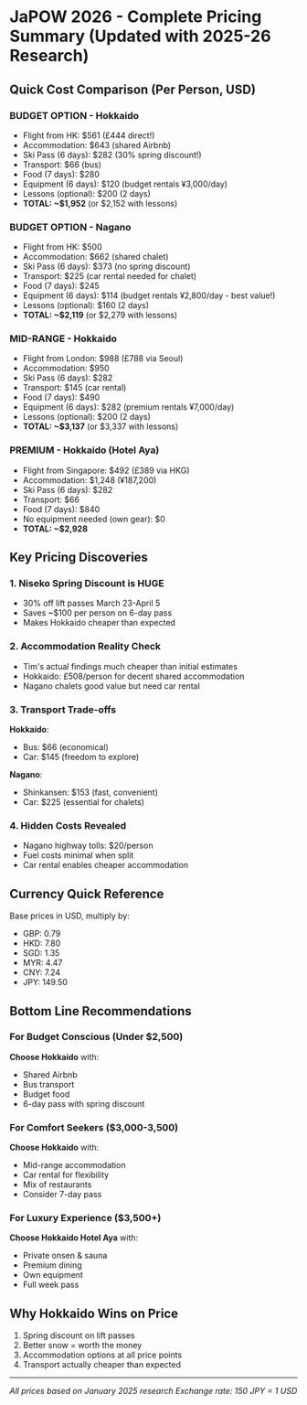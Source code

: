 # JaPOW 2026 - Complete Pricing Summary (Updated with 2025-26 Research)

## Quick Cost Comparison (Per Person, USD)

### BUDGET OPTION - Hokkaido
- Flight from HK: $561 (£444 direct!)
- Accommodation: $643 (shared Airbnb)
- Ski Pass (6 days): $282 (30% spring discount!)
- Transport: $66 (bus)
- Food (7 days): $280
- Equipment (6 days): $120 (budget rentals ¥3,000/day)
- Lessons (optional): $200 (2 days)
- **TOTAL: ~$1,952** (or $2,152 with lessons)

### BUDGET OPTION - Nagano  
- Flight from HK: $500
- Accommodation: $662 (shared chalet)
- Ski Pass (6 days): $373 (no spring discount)
- Transport: $225 (car rental needed for chalet)
- Food (7 days): $245
- Equipment (6 days): $114 (budget rentals ¥2,800/day - best value!)
- Lessons (optional): $160 (2 days)
- **TOTAL: ~$2,119** (or $2,279 with lessons)

### MID-RANGE - Hokkaido
- Flight from London: $988 (£788 via Seoul)
- Accommodation: $950
- Ski Pass (6 days): $282
- Transport: $145 (car rental)
- Food (7 days): $490
- Equipment (6 days): $282 (premium rentals ¥7,000/day)
- Lessons (optional): $200 (2 days)
- **TOTAL: ~$3,137** (or $3,337 with lessons)

### PREMIUM - Hokkaido (Hotel Aya)
- Flight from Singapore: $492 (£389 via HKG)
- Accommodation: $1,248 (¥187,200)
- Ski Pass (6 days): $282
- Transport: $66
- Food (7 days): $840
- No equipment needed (own gear): $0
- **TOTAL: ~$2,928**

## Key Pricing Discoveries

### 1. Niseko Spring Discount is HUGE
- 30% off lift passes March 23-April 5
- Saves ~$100 per person on 6-day pass
- Makes Hokkaido cheaper than expected

### 2. Accommodation Reality Check
- Tim's actual findings much cheaper than initial estimates
- Hokkaido: £508/person for decent shared accommodation
- Nagano chalets good value but need car rental

### 3. Transport Trade-offs
**Hokkaido**:
- Bus: $66 (economical)
- Car: $145 (freedom to explore)

**Nagano**:
- Shinkansen: $153 (fast, convenient)
- Car: $225 (essential for chalets)

### 4. Hidden Costs Revealed
- Nagano highway tolls: $20/person
- Fuel costs minimal when split
- Car rental enables cheaper accommodation

## Currency Quick Reference
Base prices in USD, multiply by:
- GBP: 0.79
- HKD: 7.80
- SGD: 1.35
- MYR: 4.47
- CNY: 7.24
- JPY: 149.50

## Bottom Line Recommendations

### For Budget Conscious (Under $2,500)
**Choose Hokkaido** with:
- Shared Airbnb
- Bus transport
- Budget food
- 6-day pass with spring discount

### For Comfort Seekers ($3,000-3,500)
**Choose Hokkaido** with:
- Mid-range accommodation
- Car rental for flexibility
- Mix of restaurants
- Consider 7-day pass

### For Luxury Experience ($3,500+)
**Choose Hokkaido Hotel Aya** with:
- Private onsen & sauna
- Premium dining
- Own equipment
- Full week pass

## Why Hokkaido Wins on Price
1. Spring discount on lift passes
2. Better snow = worth the money
3. Accommodation options at all price points
4. Transport actually cheaper than expected

---
*All prices based on January 2025 research*
*Exchange rate: 150 JPY = 1 USD*